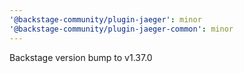 ```yaml
---
'@backstage-community/plugin-jaeger': minor
'@backstage-community/plugin-jaeger-common': minor
---
```


Backstage version bump to v1.37.0
